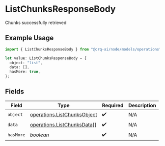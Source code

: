 # ListChunksResponseBody

Chunks successfully retrieved

## Example Usage

```typescript
import { ListChunksResponseBody } from "@orq-ai/node/models/operations";

let value: ListChunksResponseBody = {
  object: "list",
  data: [],
  hasMore: true,
};
```

## Fields

| Field                                                                      | Type                                                                       | Required                                                                   | Description                                                                |
| -------------------------------------------------------------------------- | -------------------------------------------------------------------------- | -------------------------------------------------------------------------- | -------------------------------------------------------------------------- |
| `object`                                                                   | [operations.ListChunksObject](../../models/operations/listchunksobject.md) | :heavy_check_mark:                                                         | N/A                                                                        |
| `data`                                                                     | [operations.ListChunksData](../../models/operations/listchunksdata.md)[]   | :heavy_check_mark:                                                         | N/A                                                                        |
| `hasMore`                                                                  | *boolean*                                                                  | :heavy_check_mark:                                                         | N/A                                                                        |